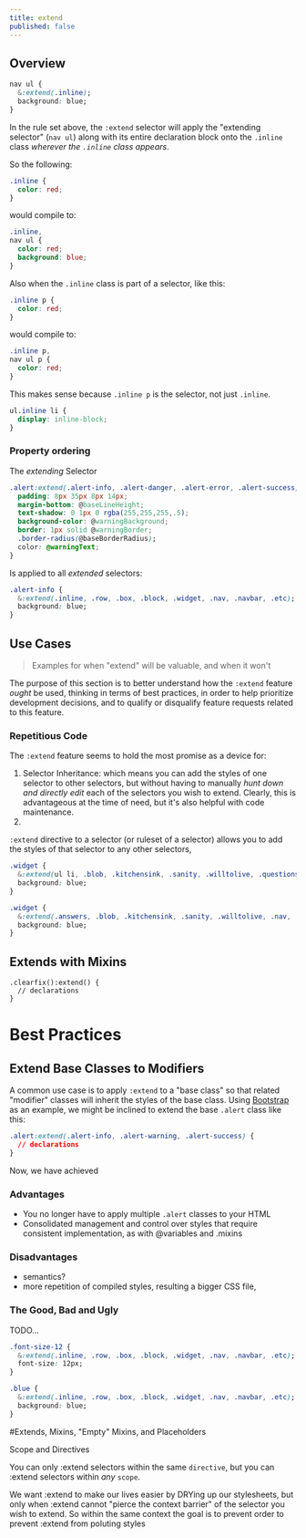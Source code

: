 ```yaml
---
title: extend
published: false
---
```


## Overview

```css
nav ul {
  &:extend(.inline);
  background: blue;
}
```
In the rule set above, the `:extend` selector will apply the "extending selector" (`nav ul`) along with its entire declaration block onto the `.inline` class _wherever the `.inline` class appears_.

So the following:

```css
.inline {
  color: red;
}
```
would compile to:

```css
.inline,
nav ul {
  color: red;
  background: blue;
}
```

Also when the `.inline` class is part of a selector, like this:

```css
.inline p {
  color: red;
}
```
would compile to:

```css
.inline p,
nav ul p {
  color: red;
}
```

This makes sense because `.inline p` is the selector, not just `.inline`.

```css
ul.inline li {
  display: inline-block;
}
```


### Property ordering

The _extending_ Selector

```css
.alert:extend(.alert-info, .alert-danger, .alert-error, .alert-success) {
  padding: 8px 35px 8px 14px;
  margin-bottom: @baseLineHeight;
  text-shadow: 0 1px 0 rgba(255,255,255,.5);
  background-color: @warningBackground;
  border: 1px solid @warningBorder;
  .border-radius(@baseBorderRadius);
  color: @warningText;
}
```
Is applied to all _extended_ selectors:

```css
.alert-info {
  &:extend(.inline, .row, .box, .block, .widget, .nav, .navbar, .etc);
  background: blue;
}
```


## Use Cases

> Examples for when "extend" will be valuable, and when it won't

The purpose of this section is to better understand how the ```:extend``` feature _ought_ be used, thinking in terms of best practices, in order to help prioritize development decisions, and to qualify or disqualify feature requests related to this feature.


### Repetitious Code

The `:extend` feature seems to hold the most promise as a device for:

1. Selector Inheritance: which means you can add the styles of one selector to other selectors, but without having to manually _hunt down and directly edit_ each of the selectors you wish to extend. Clearly, this is advantageous at the time of need, but it's also helpful with code maintenance.
2.

`:extend` directive to a selector (or ruleset of a selector) allows you to add the styles of that selector to any other selectors,


```css
.widget {
  &:extend(ul li, .blob, .kitchensink, .sanity, .willtolive, .questions, .etc);
  background: blue;
}
```


```css
.widget {
  &:extend(.answers, .blob, .kitchensink, .sanity, .willtolive, .nav, .navbar, .etc);
  background: blue;
}
```

## Extends with Mixins
```
.clearfix():extend() {
  // declarations
}
```


# Best Practices

## Extend Base Classes to Modifiers

A common use case is to apply ```:extend``` to a "base class" so that related "modifier" classes will inherit the styles of the base class. Using [Bootstrap](http://twitter.github.com/bootstrap/) as an example, we might be inclined to extend the base ```.alert``` class like this:

```css
.alert:extend(.alert-info, .alert-warning, .alert-success) {
  // declarations
}
```
Now, we have achieved

### Advantages

 * You no longer have to apply multiple ```.alert``` classes to your HTML
 * Consolidated management and control over styles that require consistent implementation, as with @variables and .mixins

### Disadvantages

 * semantics?
 *  more repetition of compiled styles, resulting a bigger CSS file,

### The Good, Bad and Ugly


TODO...

```css
.font-size-12 {
  &:extend(.inline, .row, .box, .block, .widget, .nav, .navbar, .etc);
  font-size: 12px;
}
```


```css
.blue {
  &:extend(.inline, .row, .box, .block, .widget, .nav, .navbar, .etc);
  background: blue;
}
```

#Extends, Mixins, "Empty" Mixins, and Placeholders

Scope and Directives

You can only :extend selectors within the same `directive`, but you can :extend selectors within _any_ `scope`.

We want :extend to make our lives easier by DRYing up our stylesheets, but only when :extend cannot "pierce the context barrier" of the selector you wish to extend. So within the same context the goal is to prevent  order to prevent :extend from poluting styles
